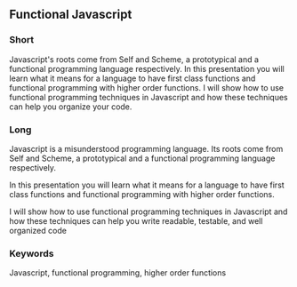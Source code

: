 ## Functional Javascript

### Short

Javascript's roots come from Self and Scheme, a prototypical and a functional
programming language respectively. In this presentation you will learn what it
means for a language to have first class functions and functional programming
with higher order functions. I will show how to use functional programming
techniques in Javascript and how these techniques can help you organize your
code.

### Long

Javascript is a misunderstood programming language. Its roots come from Self and
Scheme, a prototypical and a functional programming language respectively.

In this presentation you will learn what it means for a language to have first
class functions and functional programming with higher order functions.

I will show how to use functional programming techniques in Javascript and how
these techniques can help you write readable, testable, and well organized code


### Keywords

Javascript, functional programming, higher order functions
